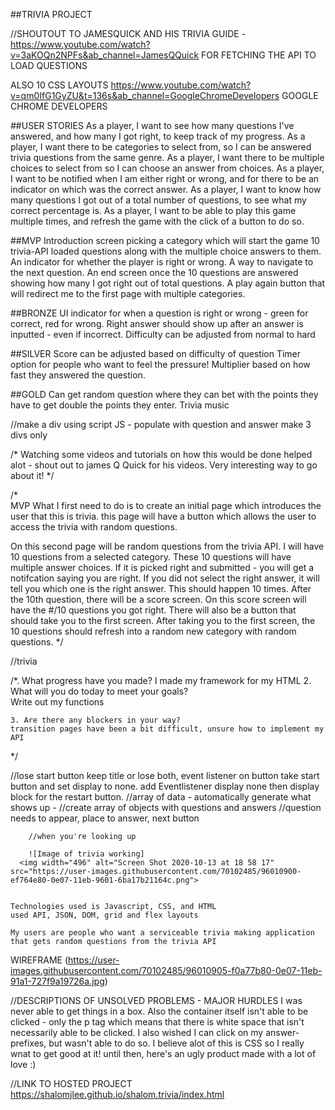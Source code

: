 ##TRIVIA PROJECT

//SHOUTOUT TO JAMESQUICK AND HIS TRIVIA GUIDE - 
https://www.youtube.com/watch?v=3aKOQn2NPFs&ab_channel=JamesQQuick
FOR FETCHING THE API TO LOAD QUESTIONS 

ALSO 10 CSS LAYOUTS 
https://www.youtube.com/watch?v=qm0IfG1GyZU&t=136s&ab_channel=GoogleChromeDevelopers
GOOGLE CHROME DEVELOPERS 

##USER STORIES
As a player, I want to see how many questions I've answered, and how many I got right, to keep track of my progress.
As a player, I want there to be categories to select from, so I can be answered trivia questions from the same genre.
As a player, I want there to be multiple choices to select from so I can choose an answer from choices.
As a player, I want to be notified when I am either right or wrong, and for there to be an indicator on which was the correct answer.
As a player, I want to know how many questions I got out of a total number of questions, to see what my correct percentage is.
As a player, I want to be able to play this game multiple times, and refresh the game with the click of a button to do so.

##MVP
Introduction screen picking a category which will start the game
10 trivia-API loaded questions along with the multiple choice answers to them.
An indicator for whether the player is right or wrong.
A way to navigate to the next question.
An end screen once the 10 questions are answered showing how many I got right out of total questions.
A play again button that will redirect me to the first page with multiple categories.

##BRONZE
UI indicator for when a question is right or wrong - green for correct, red for wrong. Right answer should show up after an answer is inputted - even if incorrect.
Difficulty can be adjusted from normal to hard


##SILVER
Score can be adjusted based on difficulty of question
Timer option for people who want to feel the pressure!
Multiplier based on how fast they answered the question.

##GOLD
Can get random question where they can bet with the points they have to get double the points they enter.
Trivia music


//make a div using script JS - populate with question and answer 
make 3 divs only 

/* Watching some videos and tutorials on how this would be done helped alot - shout out to james Q Quick for his videos. Very interesting way to go about it! */


/*  
MVP
What I first need to do is to create an initial page which introduces the user that this is trivia. this page will have a button which allows the user to access the trivia with random questions.

On this second page will be random questions from the trivia API. I will have 10 questions from a selected category. These 10 questions will have multiple answer choices. If it is picked right and submitted - you will get a notifcation saying you are right. If you did not select the right answer, it will tell you which one is the right answer. This should happen 10 times.
After the 10th question, there will be a score screen. On this score screen will have the #/10 questions you got right. There will also be a button that should take you to the first screen. After taking you to the first screen, the 10 questions should refresh into a random new category with random questions. 
*/


//trivia

/*. What progress have you made? 
I made my framework for my HTML
    2. What will you do today to meet your goals? 	
    Write out my functions 
    
    3. Are there any blockers in your way?
    transition pages have been a bit difficult, unsure how to implement my API 
*/

 //lose start button keep title or lose both, event listener on button take start button and set display to none. add Eventlistener display none then display block for the restart button.
        //array of data - automatically generate what shows up - 
        //create array of objects with questions and answers 
        //question needs to appear, place to answer, next button

        //when you're looking up 

        ![Image of trivia working]
      <img width="496" alt="Screen Shot 2020-10-13 at 18 58 17" src="https://user-images.githubusercontent.com/70102485/96010900-ef764e80-0e07-11eb-9601-6ba17b21164c.png">

    
    Technologies used is Javascript, CSS, and HTML
    used API, JSON, DOM, grid and flex layouts

    My users are people who want a serviceable trivia making application that gets random questions from the trivia API

WIREFRAME
(https://user-images.githubusercontent.com/70102485/96010905-f0a77b80-0e07-11eb-91a1-727f9a19726a.jpg)


//DESCRIPTIONS OF UNSOLVED PROBLEMS - MAJOR HURDLES 
I was never able to get things in a box.
Also the container itself isn't able to be clicked - only the p tag which means that there is white space that isn't necessarily able to be clicked.
I also wished I can click on my answer-prefixes, but wasn't able to do so. I believe alot of this is CSS so I really wnat to get good at it! until then, here's an ugly product made with a lot of love :)



//LINK TO HOSTED PROJECT 
https://shalomjlee.github.io/shalom.trivia/index.html